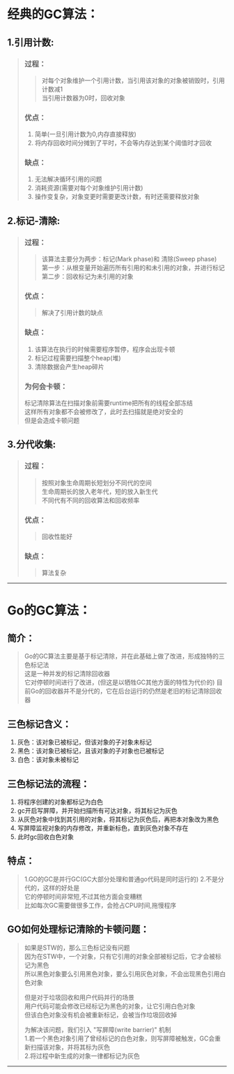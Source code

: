 # 经典的GC算法：
## 1.引用计数:
> ### 过程：
> > 对每个对象维护一个引用计数，当引用该对象的对象被销毁时，引用计数减1  
> > 当引用计数器为0时，回收对象
> ### 优点：
> 1. 简单(一旦引用计数为0,内存直接释放)
> 2. 将内存回收时间分摊到了平时，不会等内存达到某个阈值时才回收
> ### 缺点：
> 1. 无法解决循环引用的问题
> 2. 消耗资源(需要对每个对象维护引用计数)
> 3. 操作变复杂，对象变更时需要更改计数，有时还需要释放对象

## 2.标记-清除:
> ### 过程：
> > 该算法主要分为两步：标记(Mark phase)和 清除(Sweep phase)  
> > 第一步：从根变量开始遍历所有引用的和未引用的对象，并进行标记  
> > 第二步：回收标记为未引用的对象  
> ### 优点：
> > 解决了引用计数的缺点
> ### 缺点：
> 1. 该算法在执行的时候需要程序暂停，程序会出现卡顿
> 2. 标记过程需要扫描整个heap(堆)
> 3. 清除数据会产生heap碎片
> ### 为何会卡顿：
> 标记清除算法在扫描对象前需要runtime把所有的线程全部冻结  
> 这样所有对象都不会被修改了，此时去扫描就是绝对安全的  
> 但是会造成卡顿问题
  
## 3.分代收集:
> ### 过程：
> > 按照对象生命周期长短划分不同代的空间  
> > 生命周期长的放入老年代，短的放入新生代  
> > 不同代有不同的回收算法和回收频率  
> ### 优点：
> > 回收性能好
> ### 缺点：
> > 算法复杂
---

# Go的GC算法：
## 简介：
> Go的GC算法主要是基于标记清除，并在此基础上做了改进，形成独特的三色标记法  
> 这是一种并发的标记清除回收器  
> 它对停顿时间进行了改进，(但这是以牺牲GC其他方面的特性为代价的)
> 目前Go的回收器并不是分代的，它在后台运行的仍然是老旧的标记清除回收器
## 三色标记含义：
1. 灰色：该对象已被标记，但该对象的子对象未标记
2. 黑色：该对象已被标记，且该对象的子对象也已被标记
3. 白色：该对象未被标记
## 三色标记法的流程：
1. 将程序创建的对象都标记为白色
2. gc开启写屏障，并开始扫描所有可达对象，将其标记为灰色
3. 从灰色对象中找到其引用的对象，将其标记为灰色后，再把本对象改为黑色
4. 写屏障监视对象的内存修改，并重新标色，直到灰色对象不存在
5. 此时gc回收白色对象
## 特点：
> 1.GO的GC是并行GC(GC大部分处理和普通go代码是同时运行的)
> 2.不是分代的，这样的好处是  
> 它的停顿时间非常短,不过其他方面会变糟糕  
> 比如每次GC需要做很多工作，会抢占CPU时间,拖慢程序   
> 
## GO如何处理标记清除的卡顿问题：
> 如果是STW的，那么三色标记没有问题  
> 因为在STW中，一个对象，只有它引用的对象全部被标记后，它才会被标记为黑色  
> 所以黑色对象要么引用黑色对象，要么引用灰色对象，不会出现黑色引用白色对象  
> 
> 但是对于垃圾回收和用户代码并行的场景  
> 用户代码可能会修改已经标记为黑色的对象，让它引用白色对象  
> 但该白色对象没有机会被重新标记，会被当作垃圾回收掉  
>
> 为解决该问题，我们引入 "写屏障(write barrier)" 机制  
> 1.若一个黑色对象引用了曾经标记的白色对象，则写屏障被触发，GC会重新扫描该对象，并将其标为灰色  
> 2.将过程中新生成的对象一律都标记为灰色  
---